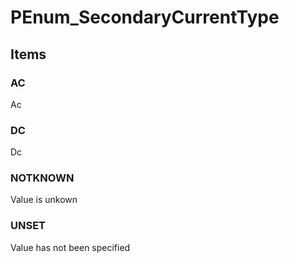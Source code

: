 # PEnum_SecondaryCurrentType

## Items

### AC
Ac

### DC
Dc

### NOTKNOWN
Value is unkown

### UNSET
Value has not been specified
